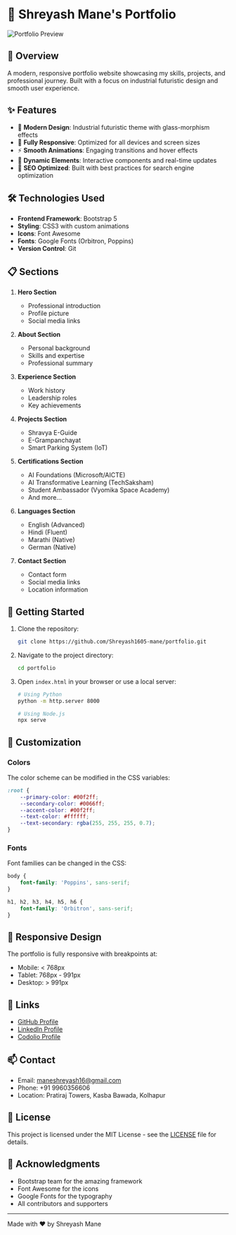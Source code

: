 # 🚀 Shreyash Mane's Portfolio

![Portfolio Preview](assets/portfolio-preview.png)

## 🌟 Overview

A modern, responsive portfolio website showcasing my skills, projects, and professional journey. Built with a focus on industrial futuristic design and smooth user experience.

## ✨ Features

- 🎨 **Modern Design**: Industrial futuristic theme with glass-morphism effects
- 📱 **Fully Responsive**: Optimized for all devices and screen sizes
- ⚡ **Smooth Animations**: Engaging transitions and hover effects
- 🌈 **Dynamic Elements**: Interactive components and real-time updates
- 🎯 **SEO Optimized**: Built with best practices for search engine optimization

## 🛠️ Technologies Used

- **Frontend Framework**: Bootstrap 5
- **Styling**: CSS3 with custom animations
- **Icons**: Font Awesome
- **Fonts**: Google Fonts (Orbitron, Poppins)
- **Version Control**: Git

## 📋 Sections

1. **Hero Section**
   - Professional introduction
   - Profile picture
   - Social media links

2. **About Section**
   - Personal background
   - Skills and expertise
   - Professional summary

3. **Experience Section**
   - Work history
   - Leadership roles
   - Key achievements

4. **Projects Section**
   - Shravya E-Guide
   - E-Grampanchayat
   - Smart Parking System (IoT)

5. **Certifications Section**
   - AI Foundations (Microsoft/AICTE)
   - AI Transformative Learning (TechSaksham)
   - Student Ambassador (Vyomika Space Academy)
   - And more...

6. **Languages Section**
   - English (Advanced)
   - Hindi (Fluent)
   - Marathi (Native)
   - German (Native)

7. **Contact Section**
   - Contact form
   - Social media links
   - Location information

## 🚀 Getting Started

1. Clone the repository:
   ```bash
   git clone https://github.com/Shreyash1605-mane/portfolio.git
   ```

2. Navigate to the project directory:
   ```bash
   cd portfolio
   ```

3. Open `index.html` in your browser or use a local server:
   ```bash
   # Using Python
   python -m http.server 8000
   
   # Using Node.js
   npx serve
   ```

## 🎨 Customization

### Colors
The color scheme can be modified in the CSS variables:
```css
:root {
    --primary-color: #00f2ff;
    --secondary-color: #0066ff;
    --accent-color: #00f2ff;
    --text-color: #ffffff;
    --text-secondary: rgba(255, 255, 255, 0.7);
}
```

### Fonts
Font families can be changed in the CSS:
```css
body {
    font-family: 'Poppins', sans-serif;
}

h1, h2, h3, h4, h5, h6 {
    font-family: 'Orbitron', sans-serif;
}
```

## 📱 Responsive Design

The portfolio is fully responsive with breakpoints at:
- Mobile: < 768px
- Tablet: 768px - 991px
- Desktop: > 991px

## 🔗 Links

- [GitHub Profile](https://github.com/Shreyash1605-mane)
- [LinkedIn Profile](https://www.linkedin.com/in/shreyash-mane-b1058b201/)
- [Codolio Profile](https://codolio.com/profile/ShreyashM)

## 📫 Contact

- Email: maneshreyash16@gmail.com
- Phone: +91 9960356606
- Location: Pratiraj Towers, Kasba Bawada, Kolhapur

## 📄 License

This project is licensed under the MIT License - see the [LICENSE](LICENSE) file for details.

## 🙏 Acknowledgments

- Bootstrap team for the amazing framework
- Font Awesome for the icons
- Google Fonts for the typography
- All contributors and supporters

---

Made with ❤️ by Shreyash Mane 

